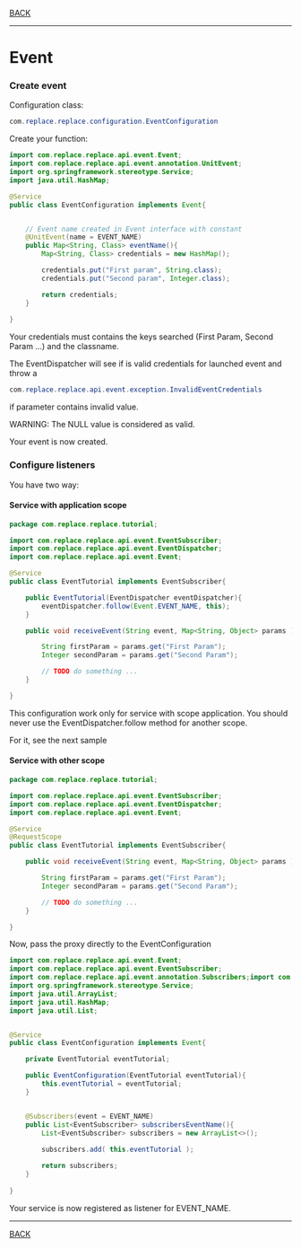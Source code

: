 
[BACK](../table.md)

---

# Event

### Create event

Configuration class:

```java
com.replace.replace.configuration.EventConfiguration
```

Create your function:

```java
import com.replace.replace.api.event.Event;
import com.replace.replace.api.event.annotation.UnitEvent;
import org.springframework.stereotype.Service;
import java.util.HashMap;

@Service
public class EventConfiguration implements Event{


    // Event name created in Event interface with constant
    @UnitEvent(name = EVENT_NAME) 
    public Map<String, Class> eventName(){
        Map<String, Class> credentials = new HashMap();

        credentials.put("First param", String.class);
        credentials.put("Second param", Integer.class);

        return credentials;
    }
    
}
```

Your credentials must contains the keys searched (First Param, Second Param ...) 
and the classname.

The EventDispatcher will see if is valid credentials for launched event and throw a

```java
com.replace.replace.api.event.exception.InvalidEventCredentials
``` 

if parameter contains invalid value.

WARNING: The NULL value is considered as valid.

Your event is now created.

### Configure listeners

You have two way:

#### Service with application scope

```java
package com.replace.replace.tutorial;

import com.replace.replace.api.event.EventSubscriber;
import com.replace.replace.api.event.EventDispatcher;
import com.replace.replace.api.event.Event;

@Service
public class EventTutorial implements EventSubscriber{

    public EventTutorial(EventDispatcher eventDispatcher){
        eventDispatcher.follow(Event.EVENT_NAME, this);
    }

    public void receiveEvent(String event, Map<String, Object> params ) {

        String firstParam = params.get("First Param");
        Integer secondParam = params.get("Second Param");

        // TODO do something ...
    }

}

```

This configuration work only for service with scope application.
You should never use the EventDispatcher.follow method for another scope.

For it, see the next sample

#### Service with other scope

```java
package com.replace.replace.tutorial;

import com.replace.replace.api.event.EventSubscriber;
import com.replace.replace.api.event.EventDispatcher;
import com.replace.replace.api.event.Event;

@Service
@RequestScope
public class EventTutorial implements EventSubscriber{

    public void receiveEvent(String event, Map<String, Object> params ) {

        String firstParam = params.get("First Param");
        Integer secondParam = params.get("Second Param");

        // TODO do something ...
    }

}

```

Now, pass the proxy directly to the EventConfiguration


```java
import com.replace.replace.api.event.Event;
import com.replace.replace.api.event.EventSubscriber;
import com.replace.replace.api.event.annotation.Subscribers;import com.replace.replace.api.event.annotation.UnitEvent;
import org.springframework.stereotype.Service;
import java.util.ArrayList;
import java.util.HashMap;
import java.util.List;


@Service
public class EventConfiguration implements Event{

    private EventTutorial eventTutorial;

    public EventConfiguration(EventTutorial eventTutorial){
        this.eventTutorial = eventTutorial;
    }


    @Subscribers(event = EVENT_NAME)
    public List<EventSubscriber> subscribersEventName(){
        List<EventSubscriber> subscribers = new ArrayList<>();
        
        subscribers.add( this.eventTutorial );

        return subscribers;
    }
    
}
```

Your service is now registered as listener for EVENT_NAME.

---
[BACK](../table.md)